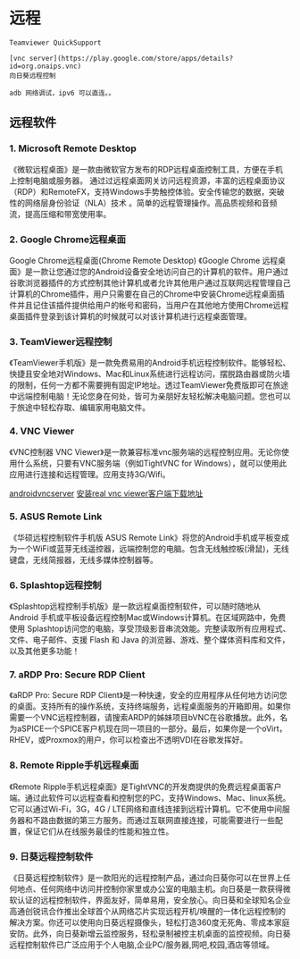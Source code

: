 # 远程 

    Teamviewer QuickSupport

    [vnc server](https://play.google.com/store/apps/details?id=org.onaips.vnc)
    向日葵远程控制

    adb 网络调试，ipv6 可以直连。。
## 远程软件
 ### 1. Microsoft Remote Desktop 
《微软远程桌面》是一款由微软官方发布的RDP远程桌面控制工具，方便在手机上控制电脑或服务器。 通过过远程桌面网关访问远程资源，丰富的远程桌面协议（RDP）和RemoteFX，支持Windows手势触控体验。安全传输您的数据，突破性的网络层身份验证（NLA）技术 。简单的远程管理操作。高品质视频和音频流，提高压缩和带宽使用率。
### 2. Google Chrome远程桌面
 Google Chrome远程桌面(Chrome Remote Desktop)
《Google Chrome 远程桌面》是一款让您通过您的Android设备安全地访问自己的计算机的软件。用户通过谷歌浏览器插件的方式控制其他计算机或者允许其他用户通过互联网远程管理自己计算机的Chrome插件，用户只需要在自己的Chrome中安装Chrome远程桌面插件并且记住该插件提供给用户的帐号和密码，当用户在其他地方使用Chrome远程桌面插件登录到该计算机的时候就可以对该计算机进行远程桌面管理。
### 3. TeamViewer远程控制
《TeamViewer手机版》是一款免费易用的Android手机远程控制软件。能够轻松、快捷且安全地对Windows、Mac和Linux系统进行远程访问，摆脱路由器或防火墙的限制，任何一方都不需要拥有固定IP地址。透过TeamViewer免费版即可在旅途中远端控制电脑！无论您身在何处，皆可为亲朋好友轻松解决电脑问题。您也可以于旅途中轻松存取、编辑家用电脑文件。

### 4. VNC Viewer
《VNC控制器 VNC Viewer》是一款兼容标准vnc服务端的远程控制应用。无论你使用什么系统，只要有VNC服务端（例如TightVNC for Windows），就可以使用此应用进行连接和远程管理。应用支持3G/Wifi。


[androidvncserver](http://code.google.com/p/android-vnc-server/)
[安装real vnc viewer客户端下载地址](http://www.realvnc.com/products/free/4.1/index.html)


### 5. ASUS Remote Link

《华硕远程控制软件手机版 ASUS Remote Link》将您的Android手机或平板变成为一个WiFi或蓝芽无线遥控器，远端控制您的电脑。包含无线触控板(滑鼠)，无线键盘，无线简报器，无线多媒体控制器等。

### 6. Splashtop远程控制

《Splashtop远程控制手机版》是一款远程桌面控制软件，可以随时随地从 Android 手机或平板设备远程控制Mac或Windows计算机。在区域网路中，免费使用 Splashtop访问您的电脑，享受顶级影音串流效能。完整读取所有应用程式、文件、电子邮件、支援 Flash 和 Java 的浏览器、游戏、整个媒体资料库和文件，以及其他更多功能！

### 7. aRDP Pro: Secure RDP Client
《aRDP Pro: Secure RDP Client》是一种快速，安全的应用程序从任何地方访问您的桌面。支持所有的操作系统，支持终端服务，远程桌面服务的开箱即用。如果你需要一个VNC远程控制器，请搜索ARDP的姊妹项目bVNC在谷歌播放。此外，名为aSPICE一个SPICE客户机现在同一项目的一部分。最后，如果你是一个oVirt，RHEV，或Proxmox的用户，你可以检查出不透明VDI在谷歌发挥好。

### 8. Remote Ripple手机远程桌面
《Remote Ripple手机远程桌面》是TightVNC的开发商提供的免费远程桌面客户端。通过此软件可以远程查看和控制您的PC，支持Windows、Mac、linux系统。它可以通过Wi-Fi，3G，4G / LTE网络和直线连接到远程计算机。它不使用中间服务器和不路由数据的第三方服务。而通过互联网直接连接，可能需要进行一些配置，保证它们从在线服务最佳的性能和独立性。

### 9. 日葵远程控制软件
    
《日葵远程控制软件》是一款阳光的远程控制产品，通过向日葵你可以在世界上任何地点、任何网络中访问并控制你家里或办公室的电脑主机。向日葵是一款获得微软认证的远程控制软件，界面友好，简单易用，安全放心。向日葵和全球知名企业高通创锐讯合作推出全球首个从网络芯片实现远程开机/唤醒的一体化远程控制的解决方案。你还可以使用向日葵远程摄像头，轻松打造360度无死角、零成本家庭安防。此外，向日葵新增云监控服务，轻松录制被控主机桌面的监控视频。向日葵远程控制软件已广泛应用于个人电脑,企业PC/服务器,网吧,校园,酒店等领域。 